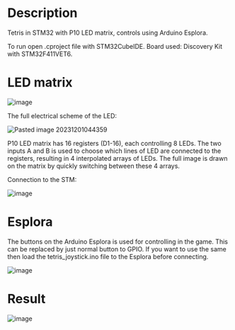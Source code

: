 # Description
 Tetris in STM32 with P10 LED matrix, controls using Arduino Esplora.

To run open .cproject file with STM32CubeIDE. Board used: Discovery Kit with STM32F411VET6.

# LED matrix

![image](https://github.com/Coconutt69/Tetris_stm32/assets/137206541/9b28e373-9789-4950-94fe-bff5be41cc47)

The full electrical scheme of the LED:

![Pasted image 20231201044359](https://github.com/Coconutt69/Tetris_stm32/assets/137206541/139554af-ff49-40c4-9218-2e59afcabf14)

P10 LED matrix has 16 registers (D1-16), each controlling 8 LEDs. The two inputs A and B is used to choose which lines of LED are connected to the registers, resulting in 4 interpolated arrays of LEDs. The full image is drawn on the matrix by quickly switching between these 4 arrays. 

Connection to the STM:

![image](https://github.com/Coconutt69/Tetris_stm32/assets/137206541/2453f74f-7eb5-4e7c-909a-bfaefc413316)

# Esplora 

The buttons on the Arduino Esplora is used for controlling in the game. This can be replaced by just normal button to GPIO. If you want to use the same then load the tetris_joystick.ino file to the Esplora before connecting. 

![image](https://github.com/Coconutt69/Tetris_stm32/assets/137206541/0dcf7cd9-bc07-4e35-82d0-e99fc7db7520)

# Result

![image](https://github.com/Coconutt69/lab5/assets/137206541/bb62fed5-ce2f-4402-a7ea-f3809cac5dd5)
